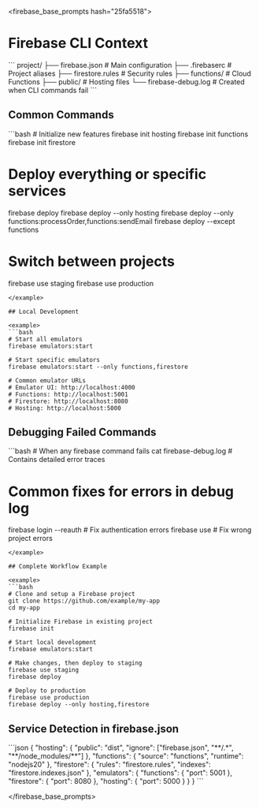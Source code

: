 <firebase_base_prompts hash="25fa5518">
<!-- Firebase Base Context - Auto-generated, do not edit -->
# Firebase CLI Context

<project-structure>
```
project/
├── firebase.json          # Main configuration
├── .firebaserc           # Project aliases
├── firestore.rules       # Security rules
├── functions/            # Cloud Functions
├── public/               # Hosting files
└── firebase-debug.log    # Created when CLI commands fail
```
</project-structure>

## Common Commands

<example>
```bash
# Initialize new features
firebase init hosting
firebase init functions
firebase init firestore

# Deploy everything or specific services

firebase deploy
firebase deploy --only hosting
firebase deploy --only functions:processOrder,functions:sendEmail
firebase deploy --except functions

# Switch between projects

firebase use staging
firebase use production

````
</example>

## Local Development

<example>
```bash
# Start all emulators
firebase emulators:start

# Start specific emulators
firebase emulators:start --only functions,firestore

# Common emulator URLs
# Emulator UI: http://localhost:4000
# Functions: http://localhost:5001
# Firestore: http://localhost:8080
# Hosting: http://localhost:5000
````

</example>

## Debugging Failed Commands

<example>
```bash
# When any firebase command fails
cat firebase-debug.log    # Contains detailed error traces

# Common fixes for errors in debug log

firebase login --reauth # Fix authentication errors
firebase use # Fix wrong project errors

````
</example>

## Complete Workflow Example

<example>
```bash
# Clone and setup a Firebase project
git clone https://github.com/example/my-app
cd my-app

# Initialize Firebase in existing project
firebase init

# Start local development
firebase emulators:start

# Make changes, then deploy to staging
firebase use staging
firebase deploy

# Deploy to production
firebase use production
firebase deploy --only hosting,firestore
````

</example>

## Service Detection in firebase.json

<example>
```json
{
  "hosting": {
    "public": "dist",
    "ignore": ["firebase.json", "**/.*", "**/node_modules/**"]
  },
  "functions": {
    "source": "functions",
    "runtime": "nodejs20"
  },
  "firestore": {
    "rules": "firestore.rules",
    "indexes": "firestore.indexes.json"
  },
  "emulators": {
    "functions": { "port": 5001 },
    "firestore": { "port": 8080 },
    "hosting": { "port": 5000 }
  }
}
```
</example>

</firebase_base_prompts>